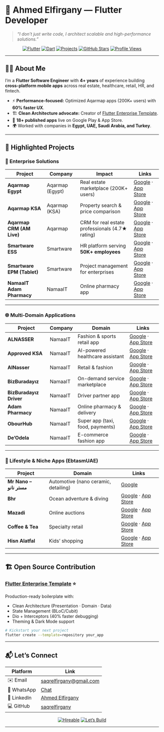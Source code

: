 
# 🚀 Ahmed Elfirgany — Flutter Developer

> *“I don’t just write code, I architect scalable and high-performance solutions.”*

<div align="center">

[![Flutter](https://img.shields.io/badge/Flutter-3.22+-blue?logo=flutter&style=for-the-badge)](https://flutter.dev)
[![Dart](https://img.shields.io/badge/Dart-3.3+-blue?logo=dart&style=for-the-badge)](https://dart.dev)
[![Projects](https://img.shields.io/badge/18+-Published_Apps-green?style=for-the-badge)]()
[![GitHub Stars](https://img.shields.io/github/stars/saqrelfirgany/flutter_template?style=for-the-badge&color=gold)](https://github.com/saqrelfirgany/flutter_template)
[![Profile Views](https://komarev.com/ghpvc/?username=saqrelfirgany&color=blue&style=flat-square)](https://github.com/saqrelfirgany)

</div>  


---

## 👨‍💻 About Me

I’m a **Flutter Software Engineer** with **4+ years** of experience building **cross-platform mobile apps** across real estate, healthcare, retail, HR, and fintech.

* ⚡ **Performance-focused:** Optimized Aqarmap apps (200K+ users) with **60% faster UX**.
* 🏗️ **Clean Architecture advocate:** Creator of [Flutter Enterprise Template](https://github.com/saqrelfirgany/flutter_template).
* 📱 **18+ published apps** live on Google Play & App Store.
* 🌍 Worked with companies in **Egypt, UAE, Saudi Arabia, and Turkey**.

---

## 📱 Highlighted Projects

### 💼 Enterprise Solutions

| Project                    | Company         | Impact                                          | Links                                                                                                                                                            |
| -------------------------- | --------------- | ----------------------------------------------- | ---------------------------------------------------------------------------------------------------------------------------------------------------------------- |
| **Aqarmap Egypt**          | Aqarmap (Egypt) | Real estate marketplace (200K+ users)           | [Google](https://play.google.com/store/apps/details?id=com.aqarmap.android) · [App Store](https://apps.apple.com/us/app/aqarmap-egypt/id642633889)                 |
| **Aqarmap KSA**            | Aqarmap (KSA)   | Property search & price comparison              | [Google](https://play.google.com/store/apps/details?id=com.aqarmap.invest) · [App Store](https://apps.apple.com/us/app/%D8%B9%D9%82%D8%A7%D8%B1%D9%85%D8%A7%D8%A8-%D8%A7%D9%84%D8%B3%D8%B9%D9%88%D8%AF%D9%8A%D8%A9/id6470154017)                                                                   |
| **Aqarmap CRM (AM Live)**  | Aqarmap         | CRM for real estate professionals (4.7★ rating) | [Google](https://play.google.com/store/apps/details?id=com.project.aqarmap.crm) · [App Store](https://apps.apple.com/us/app/am-live-companies-only/id1271197604)   |
| **Smartware ESS**          | Smartware       | HR platform serving **50K+ employees**          | [Google](https://play.google.com/store/apps/details?id=sa.com.takamoltbs.selfservices) · [App Store](https://apps.apple.com/sa/app/tbs-self-services/id6447533663) |
| **Smartware EPM (Tablet)** | Smartware       | Project management for enterprises              | [Google](https://play.google.com/store/apps/details?id=sa.com.takamoltbs.epm) · [App Store](https://apps.apple.com/sa/app/tbs-epm/id6450037705)                                                                     |
| **NamaaIT Adam Pharmacy** | NamaaIT       | Online pharmacy app              | [Google](https://play.google.com/store/apps/details?id=com.namaait.adampharmacy) · [App Store](https://apps.apple.com/eg/app/adam-pharmacy/id1672276218)                                                                     |

---

### 🌐 Multi-Domain Applications

| Project                 | Company | Domain                           | Links                                                                                                                                                                                      |
| ----------------------- | ------- | -------------------------------- | ------------------------------------------------------------------------------------------------------------------------------------------------------------------------------------------ |
| **ALNASSER**        | NamaaIT | Fashion & sports retail app  | [Google](https://play.google.com/store/apps/details?id=com.namaait.alnasser) · [App Store](https://apps.apple.com/us/app/alnasser/id6443395471)                                          |
| **Approved KSA**        | NamaaIT | AI-powered healthcare assistant  | [Google](https://play.google.com/store/apps/details?id=com.namaait.approved) · [App Store](https://apps.apple.com/eg/app/approved-ksa/id1668993553)                                          |
| **AlNasser**            | NamaaIT | Retail & fashion                 | [Google](https://play.google.com/store/apps/details?id=com.namaait.alnasser) · [App Store](https://apps.apple.com/us/app/alnasser/id6443395471)                                              |
| **BizBuradayız**        | NamaaIT | On-demand service marketplace    | [Google](https://play.google.com/store/apps/details?id=com.namaait.bizburadayiz) · [App Store](https://apps.apple.com/eg/app/bizburaday%C4%B1z/id6468649321)                                 |
| **BizBuradayız Driver** | NamaaIT | Driver partner app               | [Google](https://play.google.com/store/apps/details?id=com.namaait.bizburadayiz.driver) · [App Store](https://apps.apple.com/eg/app/bizburaday%C4%B1z-sa%C4%9Flay%C4%B1c%C4%B1/id6468649619) |
| **Adam Pharmacy**       | NamaaIT | Online pharmacy & delivery       | [Google](https://play.google.com/store/apps/details?id=com.namaait.adampharmacy) · [App Store](https://apps.apple.com/eg/app/adam-pharmacy/id1672276218)                                     |
| **ObourHub**            | NamaaIT | Super app (taxi, food, payments) | [Google](https://play.google.com/store/apps/details?id=com.namaait.obourhub) · [App Store](https://apps.apple.com/eg/app/obourhub-%D8%B9%D8%A8%D9%88%D8%B1-%D9%87%D8%A8/id1611180550)                                                                                                |
| **De’Odela**            | NamaaIT | E-commerce fashion app           | [Google](https://play.google.com/store/apps/details?id=com.namaait.deodela) · [App Store](https://apps.apple.com/us/app/deodela-%D8%AF%D9%8A-%D8%A3%D9%88%D8%AF%D9%8A%D9%84%D8%A7/id1527901120)                                                                                                 |

---

### 🚗 Lifestyle & Niche Apps (EbtasmUAE)

| Project                 | Domain                               | Links                                                                                                                                               |
| ----------------------- | ------------------------------------ | --------------------------------------------------------------------------------------------------------------------------------------------------- |
| **Mr Nano – مستر نانو** | Automotive (nano ceramic, detailing) | [Google](https://play.google.com/store/apps/details?id=com.ebtasm.mrnano)                                                                               |
| **Bhr**                 | Ocean adventure & diving             | [Google](https://play.google.com/store/apps/details?id=com.ebtasm.bhr) · [App Store](https://apps.apple.com/us/app/bhr/id1641237623)                                                               |
| **Mazadi**              | Online auctions                      | [Google](https://play.google.com/store/apps/details?id=com.ebtasm.mazadi) · [App Store](https://apps.apple.com/us/app/mazadi/id1602820215)            |
| **Coffee & Tea**        | Specialty retail                     | [Google](https://play.google.com/store/apps/details?id=com.ebtasm.coffeetea) · [App Store](https://apps.apple.com/us/app/coffee-and-tea/id1619178774)    |
| **Hisn Alatfal**        | Kids’ shopping                       | [Google](https://play.google.com/store/apps/details?id=com.ebtasm.kids_castle) · [App Store](https://apps.apple.com/us/app/hisn-alatfal/id1629217103) |

---

## 🏗️ Open Source Contribution

### [Flutter Enterprise Template](https://github.com/saqrelfirgany/flutter_template) ⭐

Production-ready boilerplate with:

* Clean Architecture (Presentation · Domain · Data)
* State Management (BLoC/Cubit)
* Dio + Interceptors (40% faster debugging)
* Theming & Dark Mode support

```bash
# Kickstart your next project
flutter create --template=repository your_app
```

---

## 📬 Let’s Connect

| Platform            | Link                                                           |
| ------------------- | -------------------------------------------------------------- |
| ✉️ Email            | [saqrelfirgany@gmail.com](mailto:saqrelfirgany@gmail.com)      |
| 💬 WhatsApp   | [Chat](https://wa.me/00971568224047)                           |
| 💼 LinkedIn         | [Ahmed Elfirgany](https://www.linkedin.com/in/sa2r-elfirgany/) |
| 💻 GitHub           | [saqrelfirgany](https://github.com/saqrelfirgany)              |

<div align="center">  

[![Hireable](https://img.shields.io/badge/Available-Immediately-green?style=for-the-badge)]()
[![Let’s Build](https://img.shields.io/badge/Let's%20Build-Something%20Amazing-blue?style=for-the-badge\&logo=flutter)](mailto:saqrelfirgany@gmail.com)

</div>  

---
